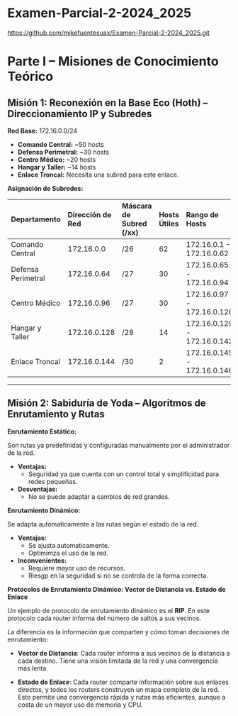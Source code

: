 # Examen-Parcial-2-2024_2025
https://github.com/mikefuentesuax/Examen-Parcial-2-2024_2025.git

# Parte I – Misiones de Conocimiento Teórico

## Misión 1: Reconexión en la Base Eco (Hoth) – Direccionamiento IP y Subredes

**Red Base:** 172.16.0.0/24

* **Comando Central:** ~50 hosts
* **Defensa Perimetral:** ~30 hosts
* **Centro Médico:** ~20 hosts
* **Hangar y Taller:** ~14 hosts
* **Enlace Troncal:** Necesita una subred para este enlace.

**Asignación de Subredes:**

| Departamento          | Dirección de Red | Máscara de Subred (/xx) | Hosts Útiles | Rango de Hosts         |
| :-------------------- | :--------------- | :--------------------- | :----------- | :--------------------- |
| Comando Central       | 172.16.0.0       | /26                   | 62           | 172.16.0.1 - 172.16.0.62  |
| Defensa Perimetral    | 172.16.0.64      | /27                   | 30           | 172.16.0.65 - 172.16.0.94  |
| Centro Médico         | 172.16.0.96      | /27                   | 30           | 172.16.0.97 - 172.16.0.126 |
| Hangar y Taller       | 172.16.0.128     | /28                   | 14           | 172.16.0.129 - 172.16.0.142 |
| Enlace Troncal        | 172.16.0.144     | /30                   | 2            | 172.16.0.145 - 172.16.0.146 |

---

## Misión 2: Sabiduría de Yoda – Algoritmos de Enrutamiento y Rutas

**Enrutamiento Estático:**

Son rutas ya predefinidas y configuradas manualmente por el administrador de la red. 

* **Ventajas:**
    * Seguridad ya que cuenta con un control total  y simplificidad para redes pequeñas.
* **Desventajas:**
    * No se puede adaptar a cambios de red grandes.

**Enrutamiento Dinámico:**

Se adapta automaticamente a las rutas según el estado de la red.

* **Ventajas:**
    * Se ajusta automaticamente.
    * Optimimza el uso de la red.
* **Inconvenientes:**
    * Requiere mayor uso de recursos.
    * Riesgp en la seguridad si no se controla de la forma correcta.

**Protocolos de Enrutamiento Dinámico: Vector de Distancia vs. Estado de Enlace**

Un ejemplo de protocolo de enrutamiento dinámico es el **RIP**. En este protocolo cada router informa del número de saltos a sus vecinos.

La diferencia es la información que comparten y cómo toman decisiones de enrutamiento:

* **Vector de Distancia**: Cada router informa a sus vecinos de la distancia a cada destino. Tiene una visión limitada de la red y una convergencia más lenta.

* **Estado de Enlace**: Cada router comparte información sobre sus enlaces directos, y todos los routers construyen un mapa completo de la red. Esto permite una convergencia rápida y rutas más eficientes, aunque a costa de un mayor uso de memoria y CPU.
